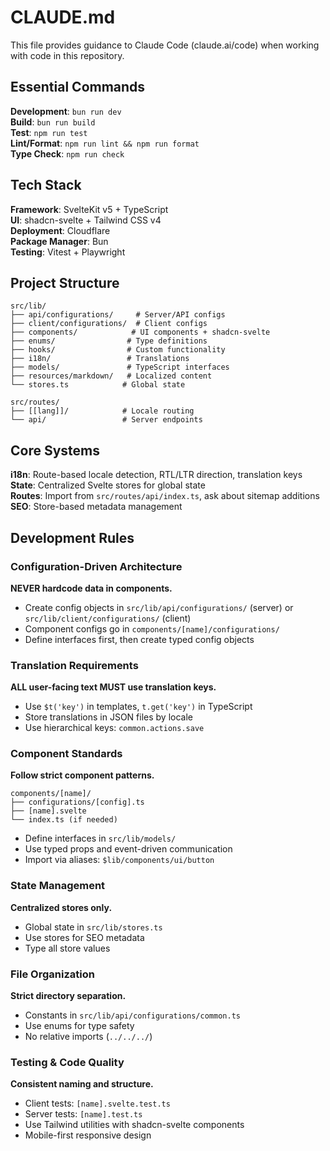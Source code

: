 # CLAUDE.md

This file provides guidance to Claude Code (claude.ai/code) when working with code in this repository.

## Essential Commands

**Development**: `bun run dev`  
**Build**: `bun run build`  
**Test**: `npm run test`  
**Lint/Format**: `npm run lint && npm run format`  
**Type Check**: `npm run check`

## Tech Stack

**Framework**: SvelteKit v5 + TypeScript  
**UI**: shadcn-svelte + Tailwind CSS v4  
**Deployment**: Cloudflare  
**Package Manager**: Bun  
**Testing**: Vitest + Playwright

## Project Structure

```
src/lib/
├── api/configurations/     # Server/API configs
├── client/configurations/  # Client configs
├── components/            # UI components + shadcn-svelte
├── enums/                # Type definitions
├── hooks/                # Custom functionality
├── i18n/                 # Translations
├── models/               # TypeScript interfaces
├── resources/markdown/   # Localized content
└── stores.ts            # Global state

src/routes/
├── [[lang]]/            # Locale routing
└── api/                 # Server endpoints
```

## Core Systems

**i18n**: Route-based locale detection, RTL/LTR direction, translation keys  
**State**: Centralized Svelte stores for global state  
**Routes**: Import from `src/routes/api/index.ts`, ask about sitemap additions  
**SEO**: Store-based metadata management

## Development Rules

### Configuration-Driven Architecture
**NEVER hardcode data in components.**

- Create config objects in `src/lib/api/configurations/` (server) or `src/lib/client/configurations/` (client)
- Component configs go in `components/[name]/configurations/`
- Define interfaces first, then create typed config objects

### Translation Requirements
**ALL user-facing text MUST use translation keys.**

- Use `$t('key')` in templates, `t.get('key')` in TypeScript
- Store translations in JSON files by locale
- Use hierarchical keys: `common.actions.save`

### Component Standards
**Follow strict component patterns.**

```
components/[name]/
├── configurations/[config].ts
├── [name].svelte
└── index.ts (if needed)
```

- Define interfaces in `src/lib/models/`
- Use typed props and event-driven communication
- Import via aliases: `$lib/components/ui/button`

### State Management
**Centralized stores only.**

- Global state in `src/lib/stores.ts`
- Use stores for SEO metadata
- Type all store values

### File Organization
**Strict directory separation.**

- Constants in `src/lib/api/configurations/common.ts`
- Use enums for type safety
- No relative imports (`../../../`)

### Testing & Code Quality
**Consistent naming and structure.**

- Client tests: `[name].svelte.test.ts`
- Server tests: `[name].test.ts`
- Use Tailwind utilities with shadcn-svelte components
- Mobile-first responsive design
